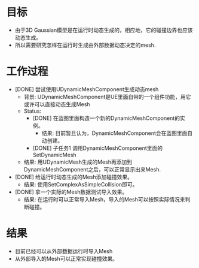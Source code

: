# 目标
- 由于3D Gaussian模型是在运行时动态生成的，相应地，它的碰撞边界也应该动态生成。
- 所以需要研究怎样在运行时生成由外部数据动态决定的mesh.

# 工作过程
- [DONE] 尝试使用UDynamicMeshComponent生成动态mesh
	- 背景: UDynamicMeshComponent是UE里面自带的一个组件功能，用它或许可以直接动态生成Mesh
	- Status:
		- [DONE] 在蓝图里面构造一个新的DynamicMeshComponent的实例。
			- 结果: 目前暂且认为，DynamicMeshComponent会在蓝图里面自动创建。
		- [DONE] 子任务1 调用DynamicMeshComponent里面的SetDynamicMesh
	- 结果: 用UDynamicMesh生成的Mesh再添加到DynamicMeshComponent之后，可以正常显示出来Mesh.
- [DONE] 给运行时动态生成的Mesh添加碰撞效果。
	- 结果: 使用SetComplexAsSimpleCollision即可。
- [DONE] 拿一个实际的Mesh数据测试导入效果。
	- 结果: 在运行时可以正常导入Mesh，导入的Mesh可以按照实际情况来判断碰撞。

# 结果
- 目前已经可以从外部数据运行时导入Mesh
- 从外部导入的Mesh可以正常实现碰撞效果。